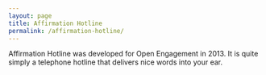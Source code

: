 ```yaml
---
layout: page
title: Affirmation Hotline
permalink: /affirmation-hotline/
---
```


Affirmation Hotline was developed for Open Engagement in 2013. It is quite simply a telephone hotline that delivers nice words into your ear.
